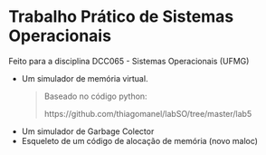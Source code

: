 # Trabalho Prático de Sistemas Operacionais
Feito para a disciplina DCC065 - Sistemas Operacionais (UFMG)
<ul>
  <li>Um simulador de memória virtual.
    <blockquote>
      <p>Baseado no código python:</p>
      <p>https://github.com/thiagomanel/labSO/tree/master/lab5 </p>
   </blockquote>
  </li>
  <li>Um simulador de Garbage Colector</li>
  <li>Esqueleto de um código de alocação de memória (novo maloc)</li>
</ul>
